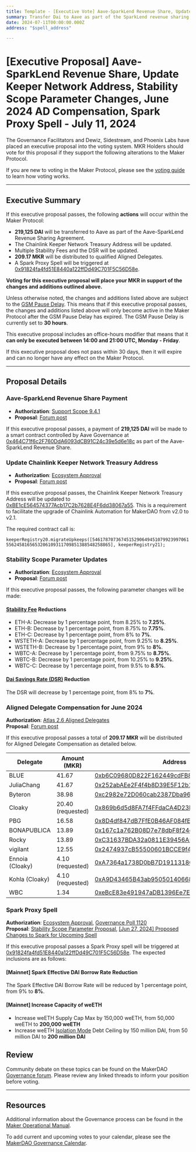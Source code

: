 ```yaml
---
title: Template - [Executive Vote] Aave-SparkLend Revenue Share, Update Keeper Network Address, Stability Scope Parameter Changes, June 2024 AD Compensation, Spark Proxy Spell - July 11, 2024
summary: Transfer Dai to Aave as part of the SparkLend revenue sharing agreement, update the Chainlink Keeper Network Treasury Address, make Stability Fee and DSR changes as per the Stability Scope, and trigger a Spark Proxy Spell.
date: 2024-07-11T00:00:00.000Z
address: "$spell_address"

---
```

# [Executive Proposal] Aave-SparkLend Revenue Share, Update Keeper Network Address, Stability Scope Parameter Changes, June 2024 AD Compensation, Spark Proxy Spell - July 11, 2024

The Governance Facilitators and Dewiz, Sidestream, and Phoenix Labs have placed an executive proposal into the voting system. MKR Holders should vote for this proposal if they support the following alterations to the Maker Protocol.

If you are new to voting in the Maker Protocol, please see the [voting guide](https://manual.makerdao.com/governance/voting-in-makerdao/on-chain-governance) to learn how voting works.

---

## Executive Summary

If this executive proposal passes, the following **actions** will occur within the Maker Protocol:

- **219,125 DAI** will be transferred to Aave as part of the Aave-SparkLend Revenue Sharing Agreement.
- The Chainlink Keeper Network Treasury Address will be updated.
- Multiple Stability Fees and the DSR will be updated.
- **209.17 MKR** will be distributed to qualified Aligned Delegates.
- A Spark Proxy Spell will be triggered at [0x91824fa4fd51E8440a122ffDd49C701F5C56D58e](https://etherscan.io/address/0x91824fa4fd51E8440a122ffDd49C701F5C56D58e).

**Voting for this executive proposal will place your MKR in support of the changes and additions outlined above.**

Unless otherwise noted, the changes and additions listed above are subject to the [GSM Pause Delay](https://manual.makerdao.com/parameter-index/core/param-gsm-pause-delay). This means that if this executive proposal passes, the changes and additions listed above will only become active in the Maker Protocol after the GSM Pause Delay has expired. The GSM Pause Delay is currently set to **30 hours**.

This executive proposal includes an office-hours modifier that means that it **can only be executed between 14:00 and 21:00 UTC, Monday - Friday**.

If this executive proposal does not pass within 30 days, then it will expire and can no longer have any effect on the Maker Protocol.

---

## Proposal Details

### Aave-SparkLend Revenue Share Payment

- **Authorization**: [Support Scope 9.4.1](https://mips.makerdao.com/mips/details/MIP106#9-4-1-spark-protocol-aave-revenue-share)
- **Proposal**: [Forum post](https://forum.makerdao.com/t/spark-aave-revenue-share-calculation-payment-4-q2-2024/24572)

If this executive proposal passes, a payment of **219,125 DAI** will be made to a smart contract controlled by Aave Governance at [0x464C71f6c2F760DdA6093dCB91C24c39e5d6e18c](https://etherscan.io/address/0x464C71f6c2F760DdA6093dCB91C24c39e5d6e18c) as part of the Aave-SparkLend Revenue Share.

### Update Chainlink Keeper Network Treasury Address

- **Authorization**: [Ecosystem Approval](https://forum.makerdao.com/t/amend-keeper-network-chainlink-automation-v2-1/24593/3)
- **Proposal**: [Forum post](https://forum.makerdao.com/t/amend-keeper-network-chainlink-automation-v2-1/24593)

If this executive proposal passes, the Chainlink Keeper Network Treasury Address will be updated to [0xBE1cE564574377Acb17C2b7628E4F6dd38067a55](https://etherscan.io/address/0xBE1cE564574377Acb17C2b7628E4F6dd38067a55). This is a requirement to facilitate the upgrade of Chainlink Automation for MakerDAO from v2.0 to v2.1.

The required contract call is:

`keeperRegistry20.migrateUpkeeps([54617870736745152906494510799239970615562458165653206109311709851388548258865], keeperRegistry21);`

### Stability Scope Parameter Updates

- **Authorization**: [Ecosystem Approval](https://forum.makerdao.com/t/stability-scope-parameter-changes-14/24594/2)
- **Proposal**: [Forum post](https://forum.makerdao.com/t/stability-scope-parameter-changes-14/24594)

If this executive proposal passes, the following parameter changes will be made:

#### [Stability Fee](https://mips.makerdao.com/mips/details/MIP104#14-3-1-3-stability-fee-sf-) Reductions

- ETH-A: Decrease by 1 percentage point, from 8.25% to **7.25%**.
- ETH-B: Decrease by 1 percentage point, from 8.75% to **7.75%**.
- ETH-C: Decrease by 1 percentage point, from 8% to **7%**.
- WSTETH-A: Decrease by 1 percentage point, from 9.25% to **8.25%**.
- WSTETH-B: Decrease by 1 percentage point, from 9% to **8%**.
- WBTC-A: Decrease by 1 percentage point, from 9.75% to **8.75%**.
- WBTC-B: Decrease by 1 percentage point, from 10.25% to **9.25%**.
- WBTC-C: Decrease by 1 percentage point, from 9.5% to **8.5%**.

#### [Dai Savings Rate (DSR)](https://mips.makerdao.com/mips/details/MIP104#3-2-the-dai-savings-rate) Reduction

The DSR will decrease by 1 percentage point, from 8% to **7%**.

### Aligned Delegate Compensation for June 2024

**Authorization**: [Atlas 2.6 Aligned Delegates](https://mips.makerdao.com/mips/details/MIP101#2-6-aligned-delegates-ads-gov6)  
**Proposal**: [Forum post](https://forum.makerdao.com/t/june-2024-aligned-delegate-compensation/24617)

If this executive proposal passes a total of **209.17 MKR** will be distributed for Aligned Delegate Compensation as detailed below.

| Delegate    | Amount (MKR) | Address                                                                                         |
|-------------|--------------|-------------------------------------------------------------------------------------------------|
| BLUE        | 41.67       | [0xb6C09680D822F162449cdFB8248a7D3FC26Ec9Bf](https://etherscan.io/address/0xb6C09680D822F162449cdFB8248a7D3FC26Ec9Bf) |
| JuliaChang  | 41.67        | [0x252abAEe2F4f4b8D39E5F12b163eDFb7fac7AED7](https://etherscan.io/address/0x252abAEe2F4f4b8D39E5F12b163eDFb7fac7AED7) |
| Byteron     | 38.98         | [0xc2982e72D060cab2387Dba96b846acb8c96EfF66](https://etherscan.io/address/0xc2982e72D060cab2387Dba96b846acb8c96EfF66) |
| Cloaky      | 20.40 (requested)        | [0x869b6d5d8FA7f4FFdaCA4D23FFE0735c5eD1F818](https://etherscan.io/address/0x869b6d5d8FA7f4FFdaCA4D23FFE0735c5eD1F818) |
| PBG         | 16.58        |[0x8D4df847dB7FfE0B46AF084fE031F7691C6478c2](https://etherscan.io/address/0x8D4df847dB7FfE0B46AF084fE031F7691C6478c2) |
| BONAPUBLICA | 13.89        | [0x167c1a762B08D7e78dbF8f24e5C3f1Ab415021D3](https://etherscan.io/address/0x167c1a762B08D7e78dbF8f24e5C3f1Ab415021D3) 
| Rocky       | 13.89        |[0xC31637BDA32a0811E39456A59022D2C386cb2C85](https://etherscan.io/address/0xc31637bda32a0811e39456a59022d2c386cb2c85) |
| vigilant    | 12.55        | [0x2474937cB55500601BCCE9f4cb0A0A72Dc226F61](https://etherscan.io/address/0x2474937cB55500601BCCE9f4cb0A0A72Dc226F61) |
| Ennoia (Cloaky)  | 4.10  (requested)   | [0xA7364a1738D0bB7D1911318Ca3FB3779A8A58D7b](https://etherscan.io/address/0xA7364a1738D0bB7D1911318Ca3FB3779A8A58D7b) |
| Kohla (Cloaky)  | 4.10  (requested)   | [0xA9D43465B43ab95050140668c87A2106C73CA811](https://etherscan.io/address/0xA9D43465B43ab95050140668c87A2106C73CA811) |
| WBC         | 1.34        |[0xeBcE83e491947aDB1396Ee7E55d3c81414fB0D47](https://etherscan.io/address/0xeBcE83e491947aDB1396Ee7E55d3c81414fB0D47) |

### Spark Proxy Spell

**Authorization**: [Ecosystem Approval](https://forum.makerdao.com/t/stability-scope-parameter-changes-14/24594/2), [Governance Poll 1120](https://vote.makerdao.com/polling/QmTBsxR5)  
**Proposal**: [Stability Scope Parameter Proposal](https://forum.makerdao.com/t/stability-scope-parameter-changes-14/24594), [[Jun 27, 2024] Proposed Changes to Spark for Upcoming Spell](https://forum.makerdao.com/t/jun-27-2024-proposed-changes-to-spark-for-upcoming-spell/24552)

If this executive proposal passes a Spark Proxy spell will be triggered at [0x91824fa4fd51E8440a122ffDd49C701F5C56D58e](https://etherscan.io/address/0x91824fa4fd51E8440a122ffDd49C701F5C56D58e). The expected inclusions are as follows:

#### [Mainnet] Spark Effective DAI Borrow Rate Reduction

The Spark Effective DAI Borrow Rate will be reduced by 1 percentage point, from 9% to **8%**.

#### [Mainnet] Increase Capacity of weETH

- Increase weETH Supply Cap Max by 150,000 weETH, from 50,000 weETH to **200,000 weETH**
- Increase weETH [Isolation Mode](https://docs.spark.fi/defi-infrastructure/sparklend/spark-lend-features) Debt Ceiling by 150 million DAI, from 50 million DAI to **200 million DAI**

## Review

Community debate on these topics can be found on the MakerDAO [Governance forum](https://forum.makerdao.com/). Please review any linked threads to inform your position before voting.

---

## Resources

Additional information about the Governance process can be found in the [Maker Operational Manual](https://manual.makerdao.com).

To add current and upcoming votes to your calendar, please see the [MakerDAO Governance Calendar](https://manual.makerdao.com/makerdao/calendars/governance-calendar).
